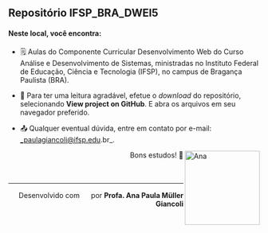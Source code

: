 ## Repositório IFSP_BRA_DWEI5

#### Neste local, você encontra:

- 🗒️ Aulas do Componente Curricular Desenvolvimento Web do Curso Análise e Desenvolvimento de Sistemas, ministradas no Instituto Federal de Educação, Ciência e Tecnologia (IFSP), no campus de Bragança Paulista (BRA).  

- 📖 Para ter uma leitura agradável, efetue o _download_ do repositório, selecionando **View project on GitHub**. E abra os arquivos em seu navegador preferido.

- 📤 Qualquer eventual dúvida, entre em contato por e-mail: _paulagiancoli@ifsp.edu.br_.


<div><img align="right" height="149" width="150" alt="Ana" src="https://cdn.discordapp.com/attachments/871199836752457749/871201441715474432/Ana.png" />
</div>

<div align="right">
Bons estudos! 👋 
</div>



<br>
<br>

 <hr>


<div align="right">
  <span>
        Desenvolvido com <img height="15" width="15" src="https://user-images.githubusercontent.com/8120329/127778059-ae0c5a3b-df37-467e-a869-29cfece4ddcf.png"/> por <strong> Profa. Ana Paula Müller Giancoli <span className="text-danger"></span></strong>
  </span>
</div>
